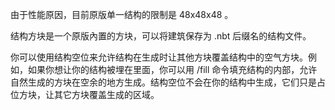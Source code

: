 由于性能原因，目前原版单一结构的限制是 48x48x48 。

结构方块是一个原版內置的方块，可以将建筑保存为 .nbt 后缀名的结构文件。

你可以使用结构空位来允许结构在生成时让其他方块覆盖结构中的空气方块。例如，如果你想让你的结构被埋在里面，你可以用 /fill 命令填充结构的内部，允许自然生成的方块在空余的地方生成。结构空位不会在你的结构中生成，它们只是占位方块，让其它方块覆盖生成的区域。